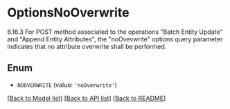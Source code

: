 # OptionsNoOverwrite

6.16.3 For POST method associated to the operations \"Batch Entity Update\" and \"Append Entity Attributes\", the \"noOvevwrite\"  options query parameter indicates that no attribute overwrite shall be performed. 

## Enum

* `NOOVERWRITE` (value: `'noOverwrite'`)

[[Back to Model list]](../README.md#documentation-for-models) [[Back to API list]](../README.md#documentation-for-api-endpoints) [[Back to README]](../README.md)


